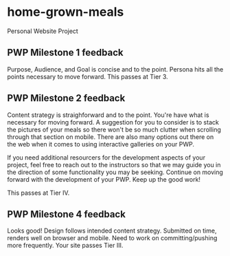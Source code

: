 # home-grown-meals
Personal Website Project 

## PWP Milestone 1 feedback

Purpose, Audience, and Goal is concise and to the point.
Persona hits all the points necessary to move forward.
This passes at Tier 3.

## PWP Milestone 2 feedback
Content strategy is straighforward and to the point. You're have what is necessary for moving forward. A suggestion for you to consider is to stack the pictures of your meals so there won't be so much clutter when scrolling through that section on mobile. There are also many options out there on the web when it comes to using interactive galleries on your PWP. 

If you need additional resourcers for the development aspects of your project, feel free to reach out to the instructors so that we may guide you in the direction of some functionality you may be seeking. Continue on moving forward with the development of your PWP. Keep up the good work!

This passes at Tier IV.

## PWP Milestone 4 feedback
Looks good! Design follows intended content strategy. Submitted on time, renders well on browser and mobile. Need to work on committing/pushing more frequently. Your site passes Tier III. 

